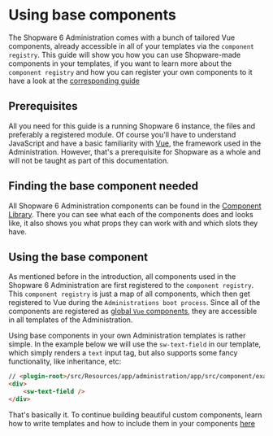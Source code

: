 # Using base components

The Shopware 6 Administration comes with a bunch of tailored Vue components, already accessible in all of your templates via the `component registry`. This guide will show you how you can use Shopware-made components in your templates, if you want to learn more about the `component registry` and how you can register your own components to it have a look at the [corresponding guide](add-custom-component)

## Prerequisites

All you need for this guide is a running Shopware 6 instance, the files and preferably a registered module. Of course you'll have to understand JavaScript and have a basic familiarity with [Vue](https://vuejs.org/), the framework used in the Administration. However, that's a prerequisite for Shopware as a whole and will not be taught as part of this documentation.

## Finding the base component needed

All Shopware 6 Administration components can be found in the [Component Library](https://component-library.shopware.com/). There you can see what each of the components does and looks like, it also shows you what props they can work with and which slots they have.

## Using the base component

As mentioned before in the introduction, all components used in the Shopware 6 Administration are first registered to the `component registry`. This `component registry` is just a map of all components, which then get registered to Vue during the `Administrations boot process`. Since all of the components are registered as [global `Vue` components](https://vuejs.org/v2/guide/components-registration.html#Global-Registration), they are accessible in all templates of the Administration.

Using base components in your own Administration templates is rather simple. In the example below we will use the `sw-text-field` in our template, which simply renders a `text` input tag, but also supports some fancy functionality, like inheritance, etc:

```html
// <plugin-root>/src/Resources/app/administration/app/src/component/example-component/example.html.twig
<div>
    <sw-text-field />
</div>
```

That's basically it. To continue building beautiful custom components, learn how to write templates and how to include them in your components [here](writing-templates)
